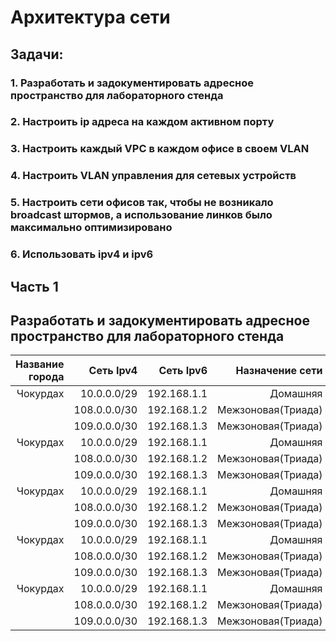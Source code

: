 
# Архитектура сети 

## Задачи:
### 1. Разработать и задокументировать адресное пространство для лабораторного стенда
### 2. Настроить ip адреса на каждом активном порту
### 3. Настроить каждый VPC в каждом офисе в своем VLAN
### 4. Настроить VLAN управления для сетевых устройств
### 5. Настроить сети офисов так, чтобы не возникало broadcast штормов, а использование линков было максимально оптимизировано
### 6. Использовать ipv4 и ipv6

## Часть 1
## Разработать и задокументировать адресное пространство для лабораторного стенда

| Название города  | Сеть Ipv4        | Сеть Ipv6   | Назначение сети    |
| ----------------:|-----------------:| -----------:|-------------------:|
| Чокурдах         |10.0.0.0/29       | 192.168.1.1 | Домашняя           | 
|                  |108.0.0.0/30      | 192.168.1.2 | Межзоновая(Триада) | 
|                  |109.0.0.0/30      | 192.168.1.3 | Межзоновая(Триада) | 
| Чокурдах         |10.0.0.0/29       | 192.168.1.1 | Домашняя           | 
|                  |108.0.0.0/30      | 192.168.1.2 | Межзоновая(Триада) | 
|                  |109.0.0.0/30      | 192.168.1.3 | Межзоновая(Триада) | 
| Чокурдах         |10.0.0.0/29       | 192.168.1.1 | Домашняя           | 
|                  |108.0.0.0/30      | 192.168.1.2 | Межзоновая(Триада) | 
|                  |109.0.0.0/30      | 192.168.1.3 | Межзоновая(Триада) | 
| Чокурдах         |10.0.0.0/29       | 192.168.1.1 | Домашняя           | 
|                  |108.0.0.0/30      | 192.168.1.2 | Межзоновая(Триада) | 
|                  |109.0.0.0/30      | 192.168.1.3 | Межзоновая(Триада) | 
| Чокурдах         |10.0.0.0/29       | 192.168.1.1 | Домашняя           | 
|                  |108.0.0.0/30      | 192.168.1.2 | Межзоновая(Триада) | 
|                  |109.0.0.0/30      | 192.168.1.3 | Межзоновая(Триада) | 

